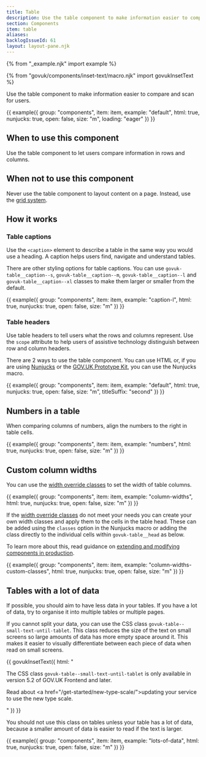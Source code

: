 ```yaml
---
title: Table
description: Use the table component to make information easier to compare and scan for users
section: Components
item: table
aliases:
backlogIssueId: 61
layout: layout-pane.njk
---
```


{% from "_example.njk" import example %}

{% from "govuk/components/inset-text/macro.njk" import govukInsetText %}

Use the table component to make information easier to compare and scan for users.

{{ example({ group: "components", item: item, example: "default", html: true, nunjucks: true, open: false, size: "m", loading: "eager" }) }}

## When to use this component

Use the table component to let users compare information in rows and columns.

## When not to use this component

Never use the table component to layout content on a page. Instead, use the [grid system](/styles/layout/#using-the-grid-system).

## How it works

### Table captions

Use the `<caption>` element to describe a table in the same way you would use a heading. A caption helps users find, navigate and understand tables.

There are other styling options for table captions. You can use `govuk-table__caption--s`, `govuk-table__caption--m`, `govuk-table__caption--l` and `govuk-table__caption--xl` classes to make them larger or smaller from the default.

{{ example({ group: "components", item: item, example: "caption-l", html: true, nunjucks: true, open: false, size: "m" }) }}

### Table headers

Use table headers to tell users what the rows and columns represent. Use the `scope` attribute to help users of assistive technology distinguish between row and column headers.

There are 2 ways to use the table component. You can use HTML or, if you are using [Nunjucks](https://mozilla.github.io/nunjucks/) or the [GOV.UK Prototype Kit](https://prototype-kit.service.gov.uk), you can use the Nunjucks macro.

{{ example({ group: "components", item: item, example: "default", html: true, nunjucks: true, open: false, size: "m", titleSuffix: "second" }) }}

## Numbers in a table

When comparing columns of numbers, align the numbers to the right in table cells.

{{ example({ group: "components", item: item, example: "numbers", html: true, nunjucks: true, open: false, size: "m" }) }}

## Custom column widths

You can use the [width override classes](/styles/layout/#width-override-classes) to set the width of table columns.

{{ example({ group: "components", item: item, example: "column-widths", html: true, nunjucks: true, open: false, size: "m" }) }}

If the [width override classes](/styles/layout/#width-override-classes) do not meet your needs you can create your own width classes and apply them to the cells in the table head. These can be added using the `classes` option in the Nunjucks macro or adding the class directly to the individual cells within `govuk-table__head` as below.

To learn more about this, read guidance on [extending and modifying components in production](/get-started/extending-and-modifying-components/).

{{ example({ group: "components", item: item, example: "column-widths-custom-classes", html: true, nunjucks: true, open: false, size: "m" }) }}

## Tables with a lot of data

If possible, you should aim to have less data in your tables. If you have a lot of data, try to organise it into multiple tables or multiple pages.

If you cannot split your data, you can use the CSS class `govuk-table--small-text-until-tablet`. This class reduces the size of the text on small screens so large amounts of data has more empty space around it. This makes it easier to visually differentiate between each piece of data when read on small screens.

{{ govukInsetText({
  html: "<p>The CSS class <code>govuk-table--small-text-until-tablet</code> is only available in version 5.2 of GOV.UK Frontend and later.</p><p>Read about <a href=\"/get-started/new-type-scale/\">updating your service to use the new type scale</a>.</p>"
}) }}

You should not use this class on tables unless your table has a lot of data, because a smaller amount of data is easier to read if the text is larger.

{{ example({ group: "components", item: item, example: "lots-of-data", html: true, nunjucks: true, open: false, size: "m" }) }}
